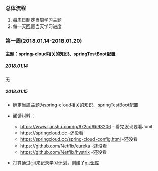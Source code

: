 ### 总体流程
1. 每周日制定当周学习主题
2. 每一天回顾当天学习进度

### 第一周(2018.01.14-2018.01.20)
#### 主题：spring-cloud相关的知识、springTestBoot配置
##### 2018.01.14
无
##### 2018.01.15
* 确定当周主题为spring-cloud相关的知识、springTestBoot配置

* 阅读材料：
    * https://www.jianshu.com/p/972cd6b93206 - 看完发现要看Junit
    * https://springcloud.cc -还没看
    * https://springcloud.cc/spring-cloud-config.html -还没看
    * https://github.com/Netflix/eureka -还没看
    * https://github.com/Netflix/hystrix -还没看

* 打算通过git来记录学习计划，创建了[git仓库](https://github.com/ElesG/LearnPlan)

    ​


